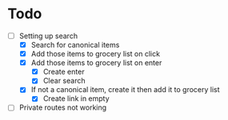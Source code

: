 # Todo

- [ ] Setting up search
  - [x] Search for canonical items
  - [x] Add those items to grocery list on click
  - [x] Add those items to grocery list on enter
    - [x] Create enter
    - [x] Clear search
  - [x] If not a canonical item, create it then add it to grocery list
    - [x] Create link in empty
- [ ] Private routes not working